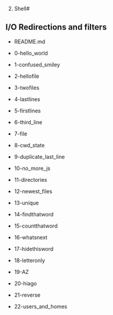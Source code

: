 2. Shell#
## I/O Redirections and filters ##

* README.md

* 0-hello_world
* 1-confused_smiley
* 2-hellofile
* 3-twofiles
* 4-lastlines
* 5-firstlines
* 6-third_line
* 7-file
* 8-cwd_state
* 9-duplicate_last_line
* 10-no_more_js
* 11-directories
* 12-newest_files
* 13-unique
* 14-findthatword
* 15-countthatword
* 16-whatsnext
* 17-hidethisword
* 18-letteronly
* 19-AZ
* 20-hiago
* 21-reverse
* 22-users_and_homes
